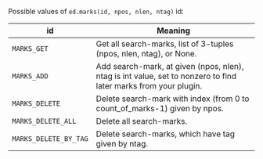 Possible values of `ed.marks(id, npos, nlen, ntag)` id:

id | Meaning
-- | -----------
`MARKS_GET` | Get all search-marks, list of 3-tuples (npos, nlen, ntag), or None.
`MARKS_ADD` | Add search-mark, at given (npos, nlen), ntag is int value, set to nonzero to find later marks from your plugin.
`MARKS_DELETE` | Delete search-mark with index (from 0 to count_of_marks-1) given by npos.
`MARKS_DELETE_ALL` | Delete all search-marks.
`MARKS_DELETE_BY_TAG` | Delete search-marks, which have tag given by ntag.
